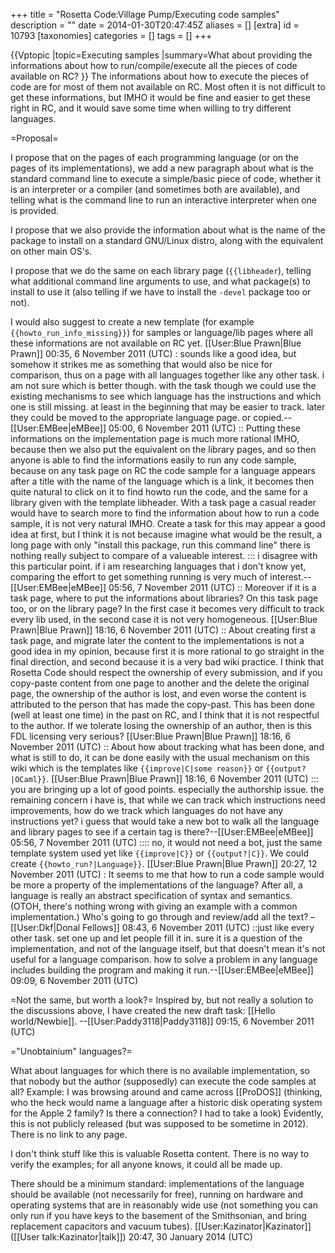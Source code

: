 +++
title = "Rosetta Code:Village Pump/Executing code samples"
description = ""
date = 2014-01-30T20:47:45Z
aliases = []
[extra]
id = 10793
[taxonomies]
categories = []
tags = []
+++

{{Vptopic
|topic=Executing samples
|summary=What about providing the informations about how to run/compile/execute all the pieces of code available on RC?
}}
The informations about how to execute the pieces of code are for most of them not available on RC. Most often it is not difficult to get these informations, but IMHO it would be fine and easier to get these right in RC, and it would save some time when willing to try different languages.

=Proposal=

I propose that on the pages of each programming language (or on the pages of its implementations), we add a new paragraph about what is the standard command line to execute a simple/basic piece of code, whether it is an interpreter or a compiler (and sometimes both are available), and telling what is the command line to run an interactive interpreter when one is provided.

I propose that we also provide the information about what is the name of the package to install on a standard GNU/Linux distro, along with the equivalent on other main OS's.

I propose that we do the same on each library page (<code>{{libheader</code>), telling what additional command line arguments to use, and what package(s) to install to use it (also telling if we have to install the <code>-devel</code> package too or not).

I would also suggest to create a new template (for example <code>{{howto_run_info_missing<nowiki>}}</nowiki></code>) for samples or language/lib pages where all these informations are not available on RC yet.
[[User:Blue Prawn|Blue Prawn]] 00:35, 6 November 2011 (UTC)
: sounds like a good idea, but somehow it strikes me as something that would also be nice for comparison, thus on a page with all languages together like any other task. i am not sure which is better though. with the task though we could use the existing mechanisms to see which language has the instructions and which one is still missing. at least in the beginning that may be easier to track. later they could be moved to the appropriate language page. or copied.--[[User:EMBee|eMBee]] 05:00, 6 November 2011 (UTC)
:: Putting these informations on the implementation page is much more rational IMHO, because then we also put the equivalent on the library pages, and so then anyone is able to find the informations easily to run any code sample, because on any task page on RC the code sample for a language appears after a title with the name of the language which is a link, it becomes then quite natural to click on it to find howto run the code, and the same for a library given with the template libheader. With a task page a casual reader would have to search more to find the information about how to run a code sample, it is not very natural IMHO. Create a task for this may appear a good idea at first, but I think it is not because imagine what would be the result, a long page with only "install this package, run this command line" there is nothing really subject to compare of a valueable interest.
::: i disagree with this particular point. if i am researching languages that i don't know yet, comparing the effort to get something running is very much of interest.--[[User:EMBee|eMBee]] 05:56, 7 November 2011 (UTC)
:: Moreover if it is a task page, where to put the informations about libraries? On this task page too, or on the library page? In the first case it becomes very difficult to track every lib used, in the second case it is not very homogeneous. [[User:Blue Prawn|Blue Prawn]] 18:16, 6 November 2011 (UTC)
:: About creating first a task page, and migrate later the content to the implementations is not a good idea in my opinion, because first it is more rational to go straight in the final direction, and second because it is a very bad wiki practice. I think that Rosetta Code should respect the ownership of every submission, and if you copy-paste content from one page to another and the delete the original page, the ownership of the author is lost, and even worse the content is attributed to the person that has made the copy-past. This has been done (well at least one time) in the past on RC, and I think that it is not respectful to the author. If we tolerate losing the ownership of an author, then is this FDL licensing very serious? [[User:Blue Prawn|Blue Prawn]] 18:16, 6 November 2011 (UTC)
:: About how about tracking what has been done, and what is still to do, it can be done easily with the usual mechanism on this wiki which is the templates like <code><nowiki>{{improve|C|some reason}}</nowiki></code> or <code><nowiki>{{output?|OCaml}}</nowiki></code>. [[User:Blue Prawn|Blue Prawn]] 18:16, 6 November 2011 (UTC)
::: you are bringing up a lot of good points. especially the authorship issue. the remaining concern i have is, that while we can track which instructions need improvements, how do we track which languages do not have any instructions yet? i guess that would take a new bot to walk all the language and library pages to see if a certain tag is there?--[[User:EMBee|eMBee]] 05:56, 7 November 2011 (UTC)
:::: no, it would not need a bot, just the same template system used yet like <code><nowiki>{{improve|C}}</nowiki></code> or <code><nowiki>{{output?|C}}</nowiki></code>. We could create <code><nowiki>{{howto_run?|Language}}</nowiki></code>. [[User:Blue Prawn|Blue Prawn]] 20:27, 12 November 2011 (UTC)
: It seems to me that how to run a code sample would be more a property of the implementations of the language? After all, a language is really an abstract specification of syntax and semantics. (OTOH, there's nothing wrong with giving an example with a common implementation.) Who's going to go through and review/add all the text? –[[User:Dkf|Donal Fellows]] 08:43, 6 November 2011 (UTC)
::just like every other task. set one up and let people fill it in. sure it is a question of the implementation, and not of the language itself, but that doesn't mean it's not useful for a language comparison. how to solve a problem in any language includes building the program and making it run.--[[User:EMBee|eMBee]] 09:09, 6 November 2011 (UTC)


=Not the same, but worth a look?=
Inspired by, but not really a solution to the discussions above, I have created the new draft task: [[Hello world/Newbie]]. --[[User:Paddy3118|Paddy3118]] 09:15, 6 November 2011 (UTC)

="Unobtainium" languages?=

What about languages for which there is no available implementation, so that nobody but the author (supposedly) can execute the code samples at all? Example: I was browsing around and came across [[ProDOS]] (thinking, who the heck would name a language after a historic disk operating system for the Apple 2 family? Is there a connection? I had to take a look) Evidently, this is not publicly released (but was supposed to be sometime in 2012). There is no link to any page.

I don't think stuff like this is valuable Rosetta content. There is no way to verify the examples; for all anyone knows, it could all be made up.

There should be a minimum standard: implementations of the language should be available (not necessarily for free), running on hardware and operating systems that are in reasonably wide use (not something you can only run if you have keys to the basement of the Smithsonian, and bring replacement capacitors and vacuum tubes). [[User:Kazinator|Kazinator]] ([[User talk:Kazinator|talk]]) 20:47, 30 January 2014 (UTC)
